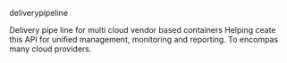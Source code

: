 deliverypipeline

Delivery pipe line for multi cloud vendor based containers Helping ceate this API for unified management, monitoring and reporting. To encompas many cloud providers.